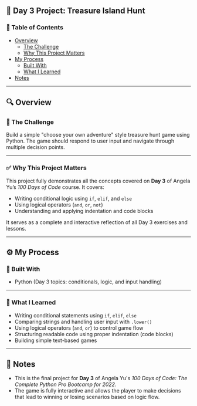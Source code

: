 ## 📅 Day 3 Project: Treasure Island Hunt

### 📄 Table of Contents

- [Overview](#overview)
  - [The Challenge](#the-challenge)
  - [Why This Project Matters](#why-this-project-matters)
- [My Process](#my-process)
  - [Built With](#built-with)
  - [What I Learned](#what-i-learned)
- [Notes](#notes)

---

## 🔍 Overview

### 🎯 The Challenge

Build a simple "choose your own adventure" style treasure hunt game using Python. The game should respond to user input and navigate through multiple decision points.

---

### ✅ Why This Project Matters

This project fully demonstrates all the concepts covered on **Day 3** of Angela Yu’s _100 Days of Code_ course. It covers:
- Writing conditional logic using `if`, `elif`, and `else`
- Using logical operators (`and`, `or`, `not`)
- Understanding and applying indentation and code blocks

It serves as a complete and interactive reflection of all Day 3 exercises and lessons.

---

## ⚙️ My Process

### 🧰 Built With

- Python (Day 3 topics: conditionals, logic, and input handling)

---

### 🧠 What I Learned

- Writing conditional statements using `if`, `elif`, `else`
- Comparing strings and handling user input with `.lower()`
- Using logical operators (`and`, `or`) to control game flow
- Structuring readable code using proper indentation (code blocks)
- Building simple text-based games

---

## 📝 Notes

- This is the final project for **Day 3** of Angela Yu's *100 Days of Code: The Complete Python Pro Bootcamp for 2022*.
- The game is fully interactive and allows the player to make decisions that lead to winning or losing scenarios based on logic flow.
